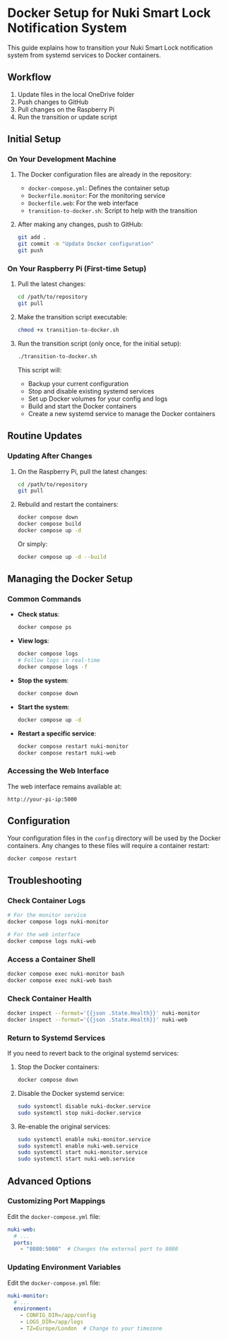 # Docker Setup for Nuki Smart Lock Notification System

This guide explains how to transition your Nuki Smart Lock notification system from systemd services to Docker containers.

## Workflow

1. Update files in the local OneDrive folder
2. Push changes to GitHub
3. Pull changes on the Raspberry Pi
4. Run the transition or update script

## Initial Setup

### On Your Development Machine

1. The Docker configuration files are already in the repository:
   - `docker-compose.yml`: Defines the container setup
   - `Dockerfile.monitor`: For the monitoring service
   - `Dockerfile.web`: For the web interface
   - `transition-to-docker.sh`: Script to help with the transition

2. After making any changes, push to GitHub:
   ```bash
   git add .
   git commit -m "Update Docker configuration"
   git push
   ```

### On Your Raspberry Pi (First-time Setup)

1. Pull the latest changes:
   ```bash
   cd /path/to/repository
   git pull
   ```

2. Make the transition script executable:
   ```bash
   chmod +x transition-to-docker.sh
   ```

3. Run the transition script (only once, for the initial setup):
   ```bash
   ./transition-to-docker.sh
   ```

   This script will:
   - Backup your current configuration
   - Stop and disable existing systemd services
   - Set up Docker volumes for your config and logs
   - Build and start the Docker containers
   - Create a new systemd service to manage the Docker containers

## Routine Updates

### Updating After Changes

1. On the Raspberry Pi, pull the latest changes:
   ```bash
   cd /path/to/repository
   git pull
   ```

2. Rebuild and restart the containers:
   ```bash
   docker compose down
   docker compose build
   docker compose up -d
   ```

   Or simply:
   ```bash
   docker compose up -d --build
   ```

## Managing the Docker Setup

### Common Commands

- **Check status**:
  ```bash
  docker compose ps
  ```

- **View logs**:
  ```bash
  docker compose logs
  # Follow logs in real-time
  docker compose logs -f
  ```

- **Stop the system**:
  ```bash
  docker compose down
  ```

- **Start the system**:
  ```bash
  docker compose up -d
  ```

- **Restart a specific service**:
  ```bash
  docker compose restart nuki-monitor
  docker compose restart nuki-web
  ```

### Accessing the Web Interface

The web interface remains available at:
```
http://your-pi-ip:5000
```

## Configuration

Your configuration files in the `config` directory will be used by the Docker containers. Any changes to these files will require a container restart:

```bash
docker compose restart
```

## Troubleshooting

### Check Container Logs

```bash
# For the monitor service
docker compose logs nuki-monitor

# For the web interface
docker compose logs nuki-web
```

### Access a Container Shell

```bash
docker compose exec nuki-monitor bash
docker compose exec nuki-web bash
```

### Check Container Health

```bash
docker inspect --format='{{json .State.Health}}' nuki-monitor
docker inspect --format='{{json .State.Health}}' nuki-web
```

### Return to Systemd Services

If you need to revert back to the original systemd services:

1. Stop the Docker containers:
   ```bash
   docker compose down
   ```

2. Disable the Docker systemd service:
   ```bash
   sudo systemctl disable nuki-docker.service
   sudo systemctl stop nuki-docker.service
   ```

3. Re-enable the original services:
   ```bash
   sudo systemctl enable nuki-monitor.service
   sudo systemctl enable nuki-web.service
   sudo systemctl start nuki-monitor.service
   sudo systemctl start nuki-web.service
   ```

## Advanced Options

### Customizing Port Mappings

Edit the `docker-compose.yml` file:
```yaml
nuki-web:
  # ...
  ports:
    - "8080:5000"  # Changes the external port to 8080
```

### Updating Environment Variables

Edit the `docker-compose.yml` file:
```yaml
nuki-monitor:
  # ...
  environment:
    - CONFIG_DIR=/app/config
    - LOGS_DIR=/app/logs
    - TZ=Europe/London  # Change to your timezone
```
